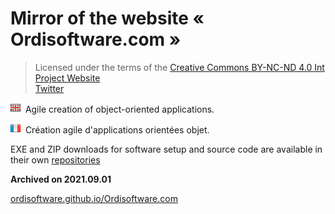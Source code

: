 # Mirror of the website « Ordisoftware.com »

>Licensed under the terms of the [Creative Commons BY-NC-ND 4.0 Int](LICENSE)<br/>
>[Project Website](https://www.ordisoftware.com/)<br/>
>[Twitter](https://twitter.com/ordisoftware)<br/>

![English](https://raw.githubusercontent.com/Ordisoftware/Hebrew-Words/master/Help/flag_great_britain.png)&nbsp;&nbsp;Agile creation of object-oriented applications.

![French](https://raw.githubusercontent.com/Ordisoftware/Hebrew-Words/master/Help/flag_france.png)&nbsp;&nbsp;Création agile d'applications orientées objet.

EXE and ZIP downloads for software setup and source code are available in their own [repositories](https://github.com/Ordisoftware?tab=repositories)

**Archived on 2021.09.01**

[ordisoftware.github.io/Ordisoftware.com](https://ordisoftware.github.io/Ordisoftware.com)